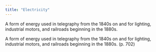 ```yaml
---
title: "Electricity"
---
```

A form of energy used in telegraphy from the 1840s on and for lighting, industrial motors, and railroads beginning in the 1880s.

A form of energy used in telegraphy from the 1840s on and for lighting, industrial motors, and railroads beginning in the 1880s. (p. 702)

